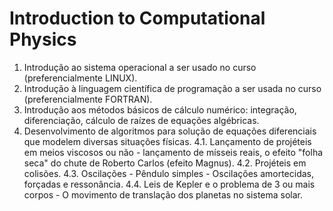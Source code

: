 # Introduction to Computational Physics 

1. Introdução ao sistema operacional a ser usado no curso (preferencialmente LINUX). 
2. Introdução à linguagem científica de programação a ser usada no curso (preferencialmente FORTRAN). 
3. Introdução aos métodos básicos de cálculo numérico: integração, diferenciação, cálculo de raízes de equações algébricas. 
4. Desenvolvimento de algoritmos para solução de equações diferenciais que modelem diversas situações físicas. 
4.1. Lançamento de projéteis em meios viscosos ou não - lançamento de mísseis reais, o efeito "folha seca" do chute de Roberto Carlos (efeito Magnus). 
4.2. Projéteis em colisões. 
4.3. Oscilações - Pêndulo simples - Oscilações amortecidas, forçadas e ressonância. 
4.4. Leis de Kepler e o problema de 3 ou mais corpos - O movimento de translação dos planetas no sistema solar.

